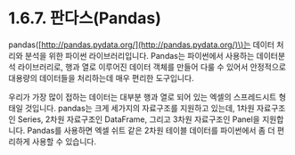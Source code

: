 # 1.6.7.      판다스\(Pandas\)

  
pandas\([http://pandas.pydata.org/](http://pandas.pydata.org/)\)는 데이터 처리와 분석을 위한 파이썬 라이브러리입니다. Pandas는 파이썬에서 사용하는 데이터분석 라이브러리로, 행과 열로 이루어진 데이터 객체를 만들어 다룰 수 있어서  안정적으로 대용량의 데이터들을 처리하는데 매우 편리한 도구입니다.

우리가 가장 많이 접하는 데이터는 대부분 행과 열로 되어 있는 엑셀의 스프레드시트 형태일 것입니다. pandas는 크게 세가지의 자료구조를 지원하고 있는데, 1차원 자료구조인 Series, 2차원 자료구조인 DataFrame, 그리고 3차원 자료구조인 Panel을 지원합니다. Pandas를 사용하면 엑셀 쉬트 같은 2차원 테이블 데이터를 파이썬에서 좀 더 편리하게 사용할 수 있습니다.

